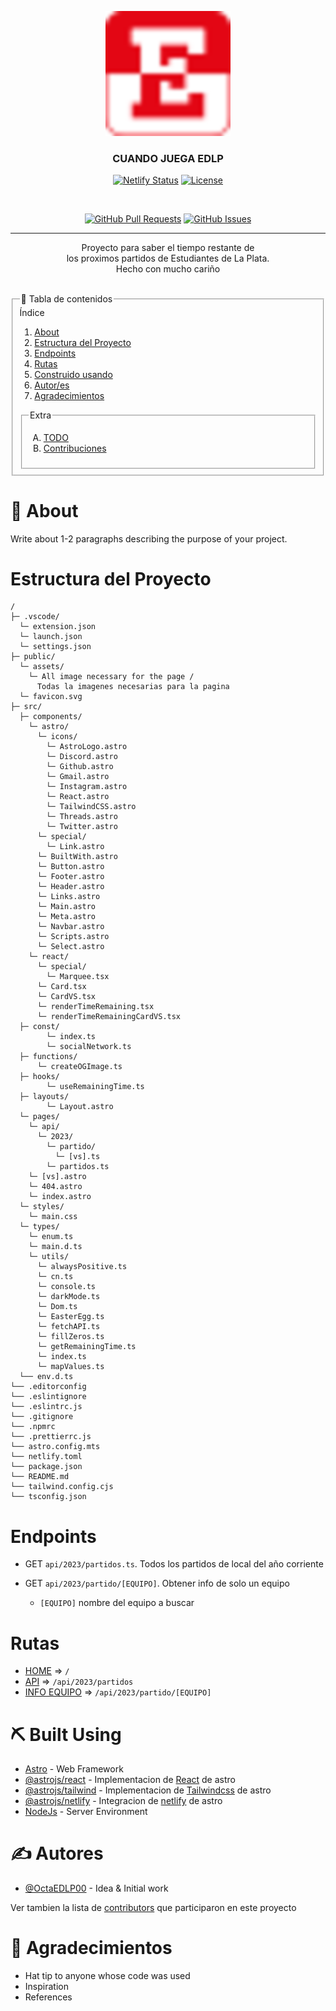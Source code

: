 <p align="center">
  <a href="https://cuando-juega-edlp.netlify.app" rel="noopener">
 <img width=200px height=200px src="./public/favicon.png" alt="Project logo"></a>
</p>

<h3 align="center">CUANDO JUEGA EDLP</h3>

<div align="center">

[![Netlify Status](https://api.netlify.com/api/v1/badges/818d8c25-ecf0-4ab1-945e-0495ab7d083d/deploy-status)](https://app.netlify.com/sites/cuando-juega-edlp/deploys)
[![License](https://img.shields.io/badge/license-MIT-blue.svg)](/LICENSE)

<br>

[![GitHub Pull Requests](https://img.shields.io/github/issues-pr/OctaEDLP00/cuando-juega-edlp.svg)](https://github.com/kylelobo/The-Documentation-Compendium/pulls)
[![GitHub Issues](https://img.shields.io/github/issues/OctaEDLP00/cuando-juega-edlp.svg)](https://github.com/kylelobo/The-Documentation-Compendium/issues)

</div>

---

<p align="center">
  Proyecto para saber el tiempo restante de
  <br> los proximos partidos de Estudiantes de La Plata. <br>Hecho con mucho cariño
</p>

<br>

<fieldset>
  <legend>📝 Tabla de contenidos</legend>
  <span>Índice</span>
  <ol>
    <li>
      <a href='#about'>About</a>
    </li>
    <li>
      <a href='#project_structure'>Estructura del Proyecto</a>
    </li>
    <li>
      <a href='#endpoints'>Endpoints</a>
    </li>
    <li>
      <a href='#routes'>Rutas</a>
    </li>
    <li>
      <a href='#built_using'>Construido usando</a>
    </li>
    <li>
      <a href='#authors'>Autor/es</a>
    </li>
    <li>
      <a href='#acknowledgement'>Agradecimientos</a>
    </li>
  </ol>
  <fieldset>
    <legend>Extra</legend>
    <ol type=A>
      <li>
        <a href='../TODO.md'>TODO</a>
      </li>
      <li>
        <a href='../CONTRIBUITING.md'>Contribuciones</a>
      </li>
    </ol>
  </fieldset>
</fieldset>

# 🧐 About <a id="about"></a>

Write about 1-2 paragraphs describing the purpose of your project.

# Estructura del Proyecto <a id="project_structure"></a>

```
/
├─ .vscode/
  └─ extension.json
  └─ launch.json
  └─ settings.json
├─ public/
  └─ assets/
    └─ All image necessary for the page /
      Todas la imagenes necesarias para la pagina
  └─ favicon.svg
├─ src/
  ├─ components/
    └─ astro/
      └─ icons/
        └─ AstroLogo.astro
        └─ Discord.astro
        └─ Github.astro
        └─ Gmail.astro
        └─ Instagram.astro
        └─ React.astro
        └─ TailwindCSS.astro
        └─ Threads.astro
        └─ Twitter.astro
      └─ special/
        └─ Link.astro
      └─ BuiltWith.astro
      └─ Button.astro
      └─ Footer.astro
      └─ Header.astro
      └─ Links.astro
      └─ Main.astro
      └─ Meta.astro
      └─ Navbar.astro
      └─ Scripts.astro
      └─ Select.astro
    └─ react/
      └─ special/
        └─ Marquee.tsx
      └─ Card.tsx
      └─ CardVS.tsx
      └─ renderTimeRemaining.tsx
      └─ renderTimeRemainingCardVS.tsx
  ├─ const/
        └─ index.ts
        └─ socialNetwork.ts
  ├─ functions/
      └─ createOGImage.ts
  ├─ hooks/
        └─ useRemainingTime.ts
  ├─ layouts/
        └─ Layout.astro
  └─ pages/
    └─ api/
      └─ 2023/
        └─ partido/
          └─ [vs].ts
        └─ partidos.ts
    └─ [vs].astro
    └─ 404.astro
    └─ index.astro
  └─ styles/
    └─ main.css
  └─ types/
    └─ enum.ts
    └─ main.d.ts
    └─ utils/
      └─ alwaysPositive.ts
      └─ cn.ts
      └─ console.ts
      └─ darkMode.ts
      └─ Dom.ts
      └─ EasterEgg.ts
      └─ fetchAPI.ts
      └─ fillZeros.ts
      └─ getRemainingTime.ts
      └─ index.ts
      └─ mapValues.ts
  └── env.d.ts
└── .editorconfig
└── .eslintignore
└── .eslintrc.js
└── .gitignore
└── .npmrc
└── .prettierrc.js
└── astro.config.mts
└── netlify.toml
└── package.json
└── README.md
└── tailwind.config.cjs
└── tsconfig.json
```

# Endpoints <a id="endpoints"></a>

- GET `api/2023/partidos.ts`. Todos los partidos de local del año corriente

- GET `api/2023/partido/[EQUIPO]`. Obtener info de solo un equipo
  * `[EQUIPO]` nombre del equipo a buscar

# Rutas <a id="routes"></a>

- [HOME](https://cuando-juega-edlp.netlify.app) => `/`
- [API]((https://cuando-juega-edlp.netlify.app/api/2023/partidos)) => `/api/2023/partidos`
- [INFO EQUIPO](https://cuando-juega-edlp.netlify.app/api/2023/partido/[EQUIPO]) => `/api/2023/partido/[EQUIPO]`

# ⛏️ Built Using <a id="built_using"></a>

- [Astro](https://www.mongodb.com/) - Web Framework
- [@astrojs/react](https://expressjs.com/) - Implementacion de [React](https://react.dev) de astro
- [@astrojs/tailwind](https://vuejs.org/) - Implementacion de [Tailwindcss](https://tailwindcss.com) de astro
- [@astrojs/netlify](https://vuejs.org/) - Integracion de [netlify](https://netlify.com) de astro
- [NodeJs](https://nodejs.org/en/) - Server Environment

# ✍️ Autores <a id="authors"></a>

- [@OctaEDLP00](https://github.com/OctaEDLP00) - Idea & Initial work

Ver tambien la lista de [contributors](https://github.com/kylelobo/The-Documentation-Compendium/contributors) que participaron en este proyecto

# 🎉 Agradecimientos <a id="acknowledgement"></a>

- Hat tip to anyone whose code was used
- Inspiration
- References
